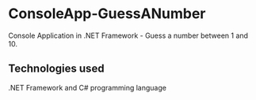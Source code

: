 # ConsoleApp-GuessANumber
Console Application in .NET Framework - Guess a number between 1 and 10.

## Technologies used
.NET Framework and C# programming language
